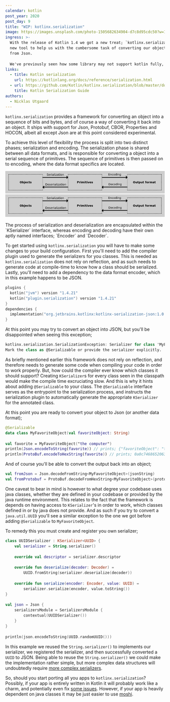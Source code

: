 ```yaml
---
calendar: kotlin
post_year: 2020
post_day: 9
title: "WIP: kotlinx.serialization"
image: https://images.unsplash.com/photo-1505682634904-d7c8d95cdc50?w=1226&h=400&fit=crop&crop=edges
ingress: >-
  With the release of Kotlin 1.4 we got a new treat; `kotlinx.serialization`. A
  new tool to help us with the cumbersome task of converting our objects to and
  from Json. 

  We've previously seen how some library may not support kotlin fully, but this is obviously not the case with `kotlinx.serialization` as it is written in Kotlin and available on all Kotlin multiplatform targets.
links:
  - title: Kotlin serialization
    url: https://kotlinlang.org/docs/reference/serialization.html
  - url: https://github.com/Kotlin/kotlinx.serialization/blob/master/docs/serialization-guide.md
    title: Kotlin Serialization Guide
authors:
  - Nicklas Utgaard
---
```

`kotlinx.serialization` provides a framework for converting an object into a sequence of bits and bytes, and of course a way of converting it back into an object. It ships with support for Json, Protobuf, CBOR, Properties and HOCON, albeit all except Json are at this point considered experimental. 

To achieve this level of flexibility the process is split into two distinct phases; serialization and encoding. The serialization phase is shared between all data formats, and is responsible for converting a object into a serial sequence of primitives. The sequence of primitives is then passed on to encoding, where the data format specifics are located.

<p>
<img class="light-theme-image" src="https://github.com/nutgaard/gc-illu/raw/master/img/serialization-light.png" alt="The anatomy of the heap (eden, survivor, and tenured space)."/>
<img class="dark-theme-image" src="https://github.com/nutgaard/gc-illu/raw/master/img/serialization-dark.png" alt="The anatomy of the heap (eden, survivor, and tenured space)."/>
</p>
The process of serialization and deserialization are encapsulated within the `KSerializer<T>` interface, whereas encoding and decoding have their own aptly named interfaces; `Encoder` and `Decoder`.


To get started using `kotlinx.serialization` you will have to make some changes to your build configuration. First you'll need to add the compiler plugin used to generate the serializers for you classes. This is needed as `kotlinx.serialization` does not rely on reflection, and as such needs to generate code at compile-time to know how a class should be serialized. Lastly, you'll need to add a dependency to the data format encoder, which in this example happens to be JSON.
```kotlin
plugins {
  kotlin("jvm") version "1.4.21"
  kotlin("plugin.serialization") version "1.4.21"
}
dependencies {
  implementation("org.jetbrains.kotlinx:kotlinx-serialization-json:1.0.1")
}
```

At this point you may try to convert an object into JSON, but you'll be disappointed when seeing this exception; 
```kotlin
kotlinx.serialization.SerializationException: Serializer for class 'MyFavoriteObject' is not found.
Mark the class as @Serializable or provide the serializer explicitly.
```
As briefly mentioned earlier this framework does not rely on reflection, and therefore needs to generate some code when compiling your code in order to work properly. But, how could the compiler ever know which classes it should support? Creating `KSerializer`s for every class seen in the classpath would make the compile time excruciating slow. And this is why it hints about adding `@Serializable` to your class. The `@Serializable` interface serves as the entrypoint to the serialization process, and instructs the serialization plugin to automatically generate the appropriate `KSerializer` for the annotated class. 

At this point you are ready to convert your object to Json (or another data format);
```kotlin
@Serializable
data class MyFavoriteObject(val favoriteObject: String)

val favorite = MyFavoriteObject("the computer")
println(Json.encodeToString(favorite)) // prints; {"favoriteObject": "the computer"}
println(ProtoBuf.encodeToHexString(favorite)) // prints; 0a0c74686520636f6d7075746572
```

And of course you'll be able to convert the output back into an object;
```kotlin
val fromJson = Json.decodeFromString<MyFavoriteObject>(jsonString)
val fromProtobuf = ProtoBuf.decodeFromHexString<MyFavoriteObject>(protobufString)
```

One caveat to bear in mind is however to what degree your codebase uses java classes, whether they are defined in your codebase or provided by the java runtime environment. This relates to the fact that the framework is depends on having access to `KSerializer`'s in order to work, which classes defined in or by java does not provide. And as such if you try to convert a `java.util.UUID` you'll see a similar exception to the one we got before adding `@Serializable` to `MyFavoriteObject`. 

To remedy this you must create and register you own serializer;
```kotlin
class UUIDSerializer : KSerializer<UUID> {
    val serializer = String.serializer()

    override val descriptor = serializer.descriptor
    
    override fun deserialize(decoder: Decoder) = 
        UUID.fromString(serializer.deserialize(decoder))
    
    override fun serialize(encoder: Encoder, value: UUID) = 
        serializer.serialize(encoder, value.toString())
}

val json = Json {
    serializersModule = SerializersModule {
        contextual(UUIDSerializer())
    }
}

println(json.encodeToString(UUID.randomUUID()))
```

In this example we reused the `String.serializer()` to implements our serializer, we registered the serializer, and then successfully converted a `UUID` to JSON. Being able to reuse the `String.serializer()` we could make the implementation rather simple, but more complex data structures will undoubtedly require [more complex serializers](https://github.com/Kotlin/kotlinx.serialization/blob/master/docs/serializers.md#sequential-decoding-protocol-experimental).


So, should you start porting all you apps to `kotlinx.serialization`? Possibly, if your app is entirely written in Kotlin it will probably work like a charm, and potentially even fix [some issues](https://kotlin.christmas/2020/8). However, if your app is heavily dependent on java classes it may be just easier to use [moshi](https://github.com/square/moshi#kotlin).
